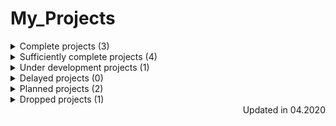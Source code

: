 # My_Projects

<details>
    <summary>Complete projects (3)</summary>

* [angular-tour-of-heroes](https://github.com/EskalonaD/angular-tour-of-heroes);
  * Year: 2019;
  * Technologies: Angular2;
  * Ovewrview: tutorial app from [angular.io](https://angular.io);

* [RandomQuoteMachine](https://github.com/EskalonaD/RandomQuoteMachine);
    * Year: 2019;
    * Technologies: Javascript, HTML;
    * Overview: simple application that get random quote on buttom click and can post it to twitter;

* [Tribute-Page](https://github.com/EskalonaD/Tribute-Page);
  * Year: 2019;
  * Technologies: Fluid Layout, HTML, CSS;
  * Overview: simple markup test from [freecodecamp](https://freecodecamp.org);


</details>

<details>
    <summary>Sufficiently complete projects (4)</summary>

* [ticket-sales-company website](https://github.com/EskalonaD/ticket-sales-company-website);
    * Year: 2019;
    * Technologies: Work in group (4 people), Angular2, Typescript, HTML, CSS;
    * Overview: ;
    * Reason: ;

* [Knowledge Assessment System](https://github.com/EskalonaD/knowledge-assessment-system);
    * Year: 2019;
    * Technologies: ReactJS, Redux, Reselect, Webpack, SCSS, HTML;
    * Overview: ;
    * Reason: ;

* [Adaptive Markup](https://github.com/EskalonaD/homework-markup);
    * Year: 2019;
    * Technologies: Adaptive Layout, HTML, CSS;
    * Overview: ;
    * Reason: ;

* [Landing Markup](https://github.com/EskalonaD/first-psd-into-html-file);
  * Year: 2019;
  * Technologies: HTML, CSS;
  * Overview: first github projects. I completed 320px view, but because of wrong decisions while thinking
  of architecture and use float markup at the start it would cost me maybe more time to complete it than
  make it from the scratch. I learn a lot from this project.
  * Reason
</details>

<details>
    <summary>Under development projects (1)</summary>

* [Guessing-game-for-mentoring](https://github.com/EskalonaD/Guessing-game-for-mentoring);
  * Technologies: Angular2;
  * Overview: ;
</details>

<details>
  <summary>Delayed projects (0)</summary>

</details>

<details>
  <summary>Planned projects (2)</summary>

* [Angular training playground](https://github.com/EskalonaD/Angular_training_playground);
  * Overview: ;

* [WhatToDo](https://github.com/EskalonaD/WhatToDo);
  * Overview: ;
</details>

<details>
  <summary>Dropped projects (1)</summary>

* [SurveyForm](https://github.com/EskalonaD/SurveyForm);
  * Year: 2019;
  * Overview: simple form mark-up;
  * Reason: I dropped project because of the lack of time, after I could resume - it became too challengless to continue;
</details>

<div align="right">Updated in 04.2020</div>
